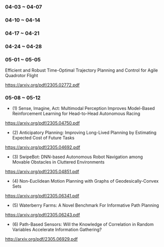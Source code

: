 ### 04-03 ~ 04-07



### 04-10 ~ 04-14


### 04-17 ~ 04-21

### 04-24 ~ 04-28


### 05-01 ~ 05-05




Efficient and Robust Time-Optimal Trajectory Planning and Control for Agile Quadrotor Flight


https://arxiv.org/pdf/2305.02772.pdf



### 05-08 ~ 05-12


- (1) Sense, Imagine, Act: Multimodal Perception Improves Model-Based Reinforcement Learning for Head-to-Head Autonomous Racing

https://arxiv.org/pdf/2305.04750.pdf

- (2) Anticipatory Planning: Improving Long-Lived Planning by Estimating Expected Cost of Future Tasks

https://arxiv.org/pdf/2305.04692.pdf


- (3) SwipeBot: DNN-based Autonomous Robot Navigation among Movable Obstacles in Cluttered Environments

https://arxiv.org/pdf/2305.04851.pdf


- (4) Non-Euclidean Motion Planning with Graphs of Geodesically-Convex Sets

https://arxiv.org/pdf/2305.06341.pdf


- (5) Waterberry Farms: A Novel Benchmark For Informative Path Planning

https://arxiv.org/pdf/2305.06243.pdf


- (6) Path-Based Sensors: Will the Knowledge of Correlation in Random Variables Accelerate Information Gathering?

http://arxiv.org/pdf/2305.06929.pdf